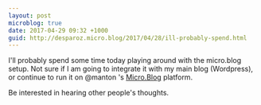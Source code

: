 ```yaml
---
layout: post
microblog: true
date: 2017-04-29 09:32 +1000
guid: http://desparoz.micro.blog/2017/04/28/ill-probably-spend.html
---
```

I'll probably spend some time today playing around with the micro.blog setup. Not sure if I am going to integrate it with my main blog (Wordpress), or continue to run it on @manton 's [Micro.Blog](http://micro.blog) platform. 

Be interested in hearing other people's thoughts.
